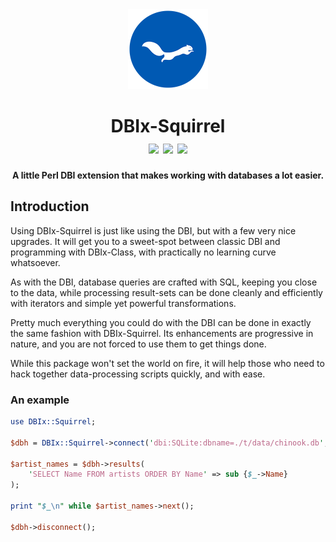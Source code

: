 <div align="center">
    <img src="./resources/images/ekorn.png" width="128">
    <h1>
        DBIx-Squirrel<br>
        <img src="https://img.shields.io/cpan/v/DBIx-Squirrel">
        <img src="https://img.shields.io/github/release-date/nukopian/DBIx-Squirrel">
        <img src="https://img.shields.io/cpan/l/DBIx-Squirrel">
    </h1>
    <p><strong>A little Perl DBI extension that makes working with databases a lot easier.</strong></p>
</div>

## Introduction

Using DBIx-Squirrel is just like using the DBI, but with a few very nice
upgrades. It will get you to a sweet-spot between classic DBI and
programming with DBIx-Class, with practically no learning curve
whatsoever.

As with the DBI, database queries are crafted with SQL, keeping you close
to the data, while processing result-sets can be done cleanly and efficiently
with iterators and simple yet powerful transformations. 

Pretty much everything you could do with the DBI can be done in exactly
the same fashion with DBIx-Squirrel. Its enhancements are progressive
in nature, and you are not forced to use them to get things done.

While this package won't set the world on fire, it will help those who
need to hack together data-processing scripts quickly, and with ease.

### An example

```perl
use DBIx::Squirrel;

$dbh = DBIx::Squirrel->connect('dbi:SQLite:dbname=./t/data/chinook.db', '', '');

$artist_names = $dbh->results(
    'SELECT Name FROM artists ORDER BY Name' => sub {$_->Name}
);

print "$_\n" while $artist_names->next();

$dbh->disconnect();
```
